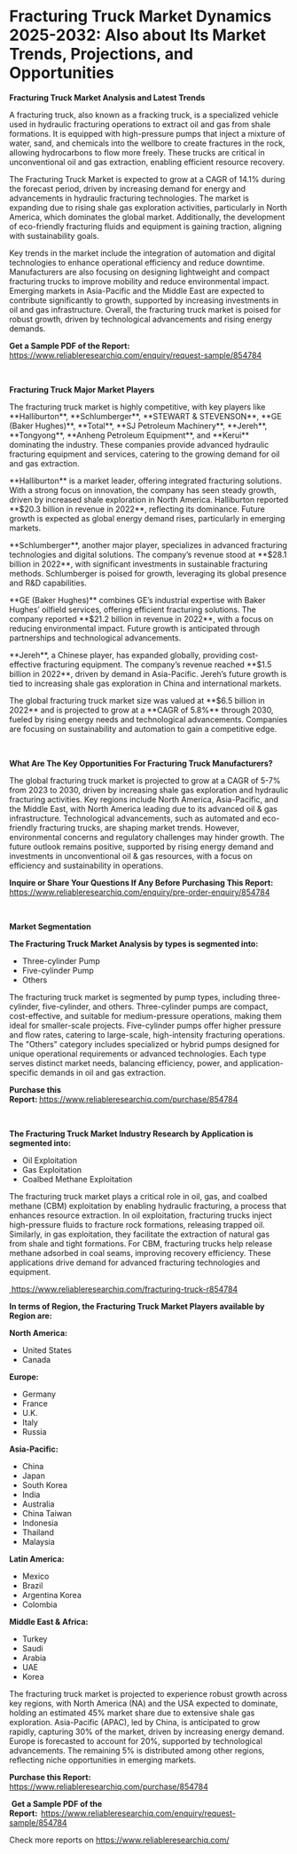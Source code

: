 <p><h1>Fracturing Truck Market Dynamics 2025-2032: Also about Its Market Trends, Projections, and Opportunities</h1></p><p><strong>Fracturing Truck Market Analysis and Latest Trends</strong></p>
<p><p>A fracturing truck, also known as a fracking truck, is a specialized vehicle used in hydraulic fracturing operations to extract oil and gas from shale formations. It is equipped with high-pressure pumps that inject a mixture of water, sand, and chemicals into the wellbore to create fractures in the rock, allowing hydrocarbons to flow more freely. These trucks are critical in unconventional oil and gas extraction, enabling efficient resource recovery.</p><p>The Fracturing Truck Market is expected to grow at a CAGR of 14.1% during the forecast period, driven by increasing demand for energy and advancements in hydraulic fracturing technologies. The market is expanding due to rising shale gas exploration activities, particularly in North America, which dominates the global market. Additionally, the development of eco-friendly fracturing fluids and equipment is gaining traction, aligning with sustainability goals.</p><p>Key trends in the market include the integration of automation and digital technologies to enhance operational efficiency and reduce downtime. Manufacturers are also focusing on designing lightweight and compact fracturing trucks to improve mobility and reduce environmental impact. Emerging markets in Asia-Pacific and the Middle East are expected to contribute significantly to growth, supported by increasing investments in oil and gas infrastructure. Overall, the fracturing truck market is poised for robust growth, driven by technological advancements and rising energy demands.</p></p>
<p><strong>Get a Sample PDF of the Report:&nbsp;</strong> <a href="https://www.reliableresearchiq.com/enquiry/request-sample/854784?utm_campaign=1837&utm_medium=2&utm_source=Github&utm_content=ia&utm_term=21012025&utm_id=fracturing-truck">https://www.reliableresearchiq.com/enquiry/request-sample/854784</a></p>
<p>&nbsp;</p>
<p><strong>Fracturing Truck Major Market Players</strong></p>
<p><p>The fracturing truck market is highly competitive, with key players like **Halliburton**, **Schlumberger**, **STEWART & STEVENSON**, **GE (Baker Hughes)**, **Total**, **SJ Petroleum Machinery**, **Jereh**, **Tongyong**, **Anheng Petroleum Equipment**, and **Kerui** dominating the industry. These companies provide advanced hydraulic fracturing equipment and services, catering to the growing demand for oil and gas extraction.</p><p>**Halliburton** is a market leader, offering integrated fracturing solutions. With a strong focus on innovation, the company has seen steady growth, driven by increased shale exploration in North America. Halliburton reported **$20.3 billion in revenue in 2022**, reflecting its dominance. Future growth is expected as global energy demand rises, particularly in emerging markets.</p><p>**Schlumberger**, another major player, specializes in advanced fracturing technologies and digital solutions. The company’s revenue stood at **$28.1 billion in 2022**, with significant investments in sustainable fracturing methods. Schlumberger is poised for growth, leveraging its global presence and R&D capabilities.</p><p>**GE (Baker Hughes)** combines GE’s industrial expertise with Baker Hughes’ oilfield services, offering efficient fracturing solutions. The company reported **$21.2 billion in revenue in 2022**, with a focus on reducing environmental impact. Future growth is anticipated through partnerships and technological advancements.</p><p>**Jereh**, a Chinese player, has expanded globally, providing cost-effective fracturing equipment. The company’s revenue reached **$1.5 billion in 2022**, driven by demand in Asia-Pacific. Jereh’s future growth is tied to increasing shale gas exploration in China and international markets.</p><p>The global fracturing truck market size was valued at **$6.5 billion in 2022** and is projected to grow at a **CAGR of 5.8%** through 2030, fueled by rising energy needs and technological advancements. Companies are focusing on sustainability and automation to gain a competitive edge.</p></p>
<p>&nbsp;</p>
<p><strong>What Are The Key Opportunities For Fracturing Truck Manufacturers?</strong></p>
<p><p>The global fracturing truck market is projected to grow at a CAGR of 5-7% from 2023 to 2030, driven by increasing shale gas exploration and hydraulic fracturing activities. Key regions include North America, Asia-Pacific, and the Middle East, with North America leading due to its advanced oil & gas infrastructure. Technological advancements, such as automated and eco-friendly fracturing trucks, are shaping market trends. However, environmental concerns and regulatory challenges may hinder growth. The future outlook remains positive, supported by rising energy demand and investments in unconventional oil & gas resources, with a focus on efficiency and sustainability in operations.</p></p>
<p><strong>Inquire or Share Your Questions If Any Before Purchasing This Report:</strong> <a href="https://www.reliableresearchiq.com/enquiry/pre-order-enquiry/854784?utm_campaign=1837&utm_medium=2&utm_source=Github&utm_content=ia&utm_term=21012025&utm_id=fracturing-truck">https://www.reliableresearchiq.com/enquiry/pre-order-enquiry/854784</a></p>
<p>&nbsp;</p>
<p><strong>Market Segmentation</strong></p>
<p><strong>The Fracturing Truck Market Analysis by types is segmented into:</strong></p>
<p><ul><li>Three-cylinder Pump</li><li>Five-cylinder Pump</li><li>Others</li></ul></p>
<p><p>The fracturing truck market is segmented by pump types, including three-cylinder, five-cylinder, and others. Three-cylinder pumps are compact, cost-effective, and suitable for medium-pressure operations, making them ideal for smaller-scale projects. Five-cylinder pumps offer higher pressure and flow rates, catering to large-scale, high-intensity fracturing operations. The "Others" category includes specialized or hybrid pumps designed for unique operational requirements or advanced technologies. Each type serves distinct market needs, balancing efficiency, power, and application-specific demands in oil and gas extraction.</p></p>
<p><strong>Purchase this Report:&nbsp;</strong><a href="https://www.reliableresearchiq.com/purchase/854784?utm_campaign=1837&utm_medium=2&utm_source=Github&utm_content=ia&utm_term=21012025&utm_id=fracturing-truck">https://www.reliableresearchiq.com/purchase/854784</a></p>
<p>&nbsp;</p>
<p><strong>The Fracturing Truck Market Industry Research by Application is segmented into:</strong></p>
<p><ul><li>Oil Exploitation</li><li>Gas Exploitation</li><li>Coalbed Methane Exploitation</li></ul></p>
<p><p>The fracturing truck market plays a critical role in oil, gas, and coalbed methane (CBM) exploitation by enabling hydraulic fracturing, a process that enhances resource extraction. In oil exploitation, fracturing trucks inject high-pressure fluids to fracture rock formations, releasing trapped oil. Similarly, in gas exploitation, they facilitate the extraction of natural gas from shale and tight formations. For CBM, fracturing trucks help release methane adsorbed in coal seams, improving recovery efficiency. These applications drive demand for advanced fracturing technologies and equipment.</p></p>
<p><a href="https://www.reliableresearchiq.com/fracturing-truck-r854784?utm_campaign=1837&utm_medium=2&utm_source=Github&utm_content=ia&utm_term=21012025&utm_id=fracturing-truck">&nbsp;https://www.reliableresearchiq.com/fracturing-truck-r854784</a></p>
<p><strong>In terms of Region, the Fracturing Truck Market Players available by Region are:</strong></p>
<p>
    <p> <strong> North America: </strong>
        <ul>
            <li>United States</li>
            <li>Canada</li>
        </ul>
        </p> 
    <p> <strong> Europe: </strong>
        <ul>
            <li>Germany</li>
            <li>France</li>
            <li>U.K.</li>
            <li>Italy</li>
            <li>Russia</li>
        </ul>
        </p> 
    <p> <strong> Asia-Pacific: </strong>
        <ul>
            <li>China</li>
            <li>Japan</li>
            <li>South Korea</li>
            <li>India</li>
            <li>Australia</li>
            <li>China Taiwan</li>
            <li>Indonesia</li>
            <li>Thailand</li>
            <li>Malaysia</li>
        </ul>
        </p> 
    <p> <strong> Latin America: </strong>
        <ul>
            <li>Mexico</li>
            <li>Brazil</li>
            <li>Argentina Korea</li>
            <li>Colombia</li>
        </ul>
        </p> 
    <p> <strong> Middle East & Africa: </strong>
        <ul>
            <li>Turkey</li>
            <li>Saudi</li>
            <li>Arabia</li>
            <li>UAE</li>
            <li>Korea</li>
        </ul>
    </p>
    </p>
<p><p>The fracturing truck market is projected to experience robust growth across key regions, with North America (NA) and the USA expected to dominate, holding an estimated 45% market share due to extensive shale gas exploration. Asia-Pacific (APAC), led by China, is anticipated to grow rapidly, capturing 30% of the market, driven by increasing energy demand. Europe is forecasted to account for 20%, supported by technological advancements. The remaining 5% is distributed among other regions, reflecting niche opportunities in emerging markets.</p></p>
<p><strong>Purchase this Report: </strong><a href="https://www.reliableresearchiq.com/purchase/854784?utm_campaign=1837&utm_medium=2&utm_source=Github&utm_content=ia&utm_term=21012025&utm_id=fracturing-truck">https://www.reliableresearchiq.com/purchase/854784</a></p>
<p>&nbsp;<strong>Get a Sample PDF of the Report:&nbsp;&nbsp;</strong><a href="https://www.reliableresearchiq.com/enquiry/request-sample/854784?utm_campaign=1837&utm_medium=2&utm_source=Github&utm_content=ia&utm_term=21012025&utm_id=fracturing-truck">https://www.reliableresearchiq.com/enquiry/request-sample/854784</a></p>
<p><strong></strong></p>
<p>Check more reports on <a href="https://www.reliableresearchiq.com/?utm_campaign=1837&utm_medium=2&utm_source=Github&utm_content=ia&utm_term=21012025&utm_id=fracturing-truck">https://www.reliableresearchiq.com/</a></p>